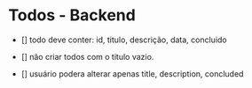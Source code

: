 # Todos - Backend

- [] todo deve conter: id, titulo, descrição, data, concluido

- [] não criar todos com o titulo vazio.

- [] usuário podera alterar apenas title, description, concluded